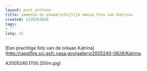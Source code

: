 ```yaml
---
layout: post_archive
title: immense en onwaarschijlijk mooie foto van Katrina
created: 1126263018
tags:
- ''
lang: nl
---
```

[Een prachtige foto van de orkaan Katrina](http://rapidfire.sci.gsfc.nasa.gov/gallery/2005240-0828/Katrina.

A2005240.1700.250m.jpg)
